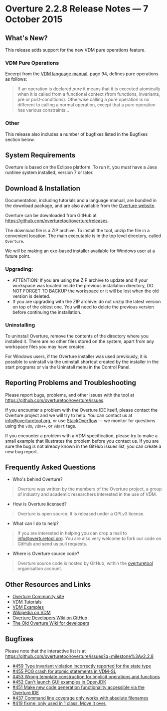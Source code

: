# Overture 2.2.8 Release Notes — 7 October 2015

## What's New?

This release adds support for the new VDM pure operations feature.

### VDM Pure Operations

Excerpt from the [VDM language manual](https://github.com/overturetool/documentation/raw/editing/documentation/VDM10LangMan/VDM10_lang_man.pdf), page 94, defines pure operations as follows:

> If an operation is declared *pure* it means that it is executed atomically when
> it is called from a functional context (from functions, invariants, pre or
> post-conditions). Otherwise calling a pure operation is no different to calling
> a normal operation, except that a pure operation has various constraints...

### Other

This release also includes a number of bugfixes listed in the Bugfixes section below.


## System Requirements

Overture is based on the Eclipse platform.  To run it, you must have a Java runtime system installed, version 7 or later.


## Download & Installation

Documentation, including tutorials and a language manual, are bundled in the download package, and are also available from the [Overture website](http://www.overturetool.org/).

Overture can be downloaded from GitHub at <https://github.com/overturetool/overture/releases>.

The download file is a ZIP archive.  To install the tool, unzip the file in a convenient location.  The main executable is in the top level directory, called `Overture`.

We will be making an exe-based installer available for Windows user at a future point.


### Upgrading:

* ATTENTION: If you are using the ZIP archive to update and if your workspace was located inside the previous installation directory, DO NOT FORGET TO BACKUP the workspace or it will be lost when the old version is deleted.
* If you are upgrading with the ZIP archive: do not unzip the latest version on top of the oldest one.  You will need to delete the previous version before continuing the installation.


### Uninstalling

To uninstall Overture, remove the contents of the directory where you installed it.  There are no other files stored on the system, apart from any workspace files you may have created.

For Windows users, if the Overture installer was used previously, it is possible to uninstall via the uninstall shortcut created by the installer in the start programs or via the Uninstall menu in the Control Panel.


## Reporting Problems and Troubleshooting

Please report bugs, problems, and other issues with the tool at <https://github.com/overturetool/overture/issues>.

If you encounter a problem with the Overture IDE itself, please contact the Overture project and we will try to help.  You can contact us at info@overturetool.org, or use [StackOverflow](http://stackoverflow.com/questions/tagged/vdm%2b%2b) — we monitor for questions using the `vdm`, `vdm++`, or `vdmrt` tags.

If you encounter a problem with a VDM specification, please try to make a small example that illustrates the problem before you contact us.  If you are sure the bug is not already known in the GitHub issues list, you can create a new bug report.


## Frequently Asked Questions

* Who's behind Overture?
> Overture was written by the members of the Overture project, a group of industry and academic researchers interested in the use of VDM.

* How is Overture licensed?
> Overture is open source. It is released under a GPLv3 license.

* What can I do to help?
> If you are interested in helping you can drop a mail to info@overturetool.org.  You are also very welcome to fork our code on GitHub and send us pull requests.

* Where is Overture source code?
> Overture source code is hosted by GitHub, within the [overturetool](https://github.com/overturetool) organisation account.


## Other Resources and Links

* [Overture Community site](http://www.overturetool.org)
* [VDM Tutorials](http://overturetool.org/documentation/tutorials.html)
* [VDM Examples](http://overturetool.org/download/examples/)
* [Wikipedia on VDM](http://en.wikipedia.org/wiki/Vienna_Development_Method)
* [Overture Developers Wiki on GitHub](https://github.com/overturetool/overture/wiki/)
* [The Old Overture Wiki for developers](http://wiki.overturetool.org)


## Bugfixes

Please note that the interactive list is at <https://github.com/overturetool/overture/issues?q=milestone%3Av2.2.8>

* [#459 Type invariant violation incorrectly reported for the state type](https://github.com/overturetool/overture/issues/459)
* [#455 POG crash for atomic statements in VDM-SL](https://github.com/overturetool/overture/issues/455)
* [#453 Wrong template construction for implicit operations and functions](https://github.com/overturetool/overture/issues/453)
* [#452 Can't launch GUI examples in OpenJDK](https://github.com/overturetool/overture/issues/452)
* [#451 Make new code generation functionality accessible via the Overture IDE](https://github.com/overturetool/overture/issues/451)
* [#437 Command line coverage only works with absolute filenames](https://github.com/overturetool/overture/issues/437)
* [#419 fixme: only used in 1 class. Move it over.](https://github.com/overturetool/overture/issues/419)
